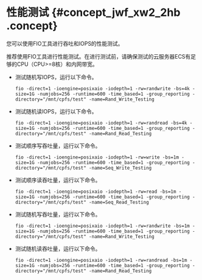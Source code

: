 # 性能测试 {#concept_jwf_xw2_2hb .concept}

您可以使用FIO工具进行吞吐和IOPS的性能测试。

推荐使用FIO工具进行性能测试。在进行测试前，请确保测试的云服务器ECS有足够的CPU（CPU\>=8核）和内网带宽。

-   测试随机写IOPS，运行以下命令。

    ``` {#codeblock_rpa_sky_lei}
    fio -direct=1 -ioengine=posixaio -iodepth=1 -rw=randwrite -bs=4k -size=1G -numjobs=256 -runtime=600 -time_based=1 -group_reporting -directory="/mnt/cpfs/test" -name=Rand_Write_Testing
    ```

-   测试随机读IOPS，运行以下命令。

    ``` {#codeblock_0ur_399_z1b}
    fio -direct=1 -ioengine=posixaio -iodepth=1 -rw=randread -bs=4k -size=1G -numjobs=256 -runtime=600 -time_based=1 -group_reporting -directory="/mnt/cpfs/test" -name=Rand_Read_Testing
    ```

-   测试顺序写吞吐量，运行以下命令。

    ``` {#codeblock_lne_zxi_i39}
    fio -direct=1 -ioengine=posixaio -iodepth=1 -rw=write -bs=1m -size=1G -numjobs=256 -runtime=600 -time_based=1 -group_reporting -directory="/mnt/cpfs/test" -name=Seq_Write_Testing
    ```

-   测试顺序读吞吐量，运行以下命令。

    ``` {#codeblock_jsb_vn8_gs1}
    fio -direct=1 -ioengine=posixaio -iodepth=1 -rw=read -bs=1m -size=1G -numjobs=256 -runtime=600 -time_based=1 -group_reporting -directory="/mnt/cpfs/test" -name=Seq_Read_Testing
    ```

-   测试随机写吞吐量，运行以下命令。

    ``` {#codeblock_mga_fde_dya}
    fio -direct=1 -ioengine=posixaio -iodepth=1 -rw=randwrite -bs=1m -size=1G -numjobs=256 -runtime=600 -time_based=1 -group_reporting -directory="/mnt/cpfs/test" -name=Rand_Write_Testing
    ```

-   测试随机读吞吐量，运行以下命令。

    ``` {#codeblock_ko9_rxv_465}
    fio -direct=1 -ioengine=posixaio -iodepth=1 -rw=randread -bs=1m -size=1G -numjobs=256 -runtime=600 -time_based=1 -group_reporting -directory="/mnt/cpfs/test" -name=Rand_Read_Testing
    ```



